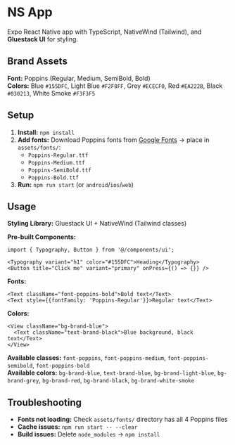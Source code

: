 # NS App

Expo React Native app with TypeScript, NativeWind (Tailwind), and **Gluestack UI** for styling.

## Brand Assets

**Font:** Poppins (Regular, Medium, SemiBold, Bold)  
**Colors:** Blue `#155DFC`, Light Blue `#F2F8FF`, Grey `#ECECF0`, Red `#EA222B`, Black `#030213`, White Smoke `#F3F3F5`

## Setup

1. **Install:** `npm install`
2. **Add fonts:** Download Poppins fonts from [Google Fonts](https://fonts.google.com/specimen/Poppins) → place in `assets/fonts/`:
   - `Poppins-Regular.ttf`
   - `Poppins-Medium.ttf`
   - `Poppins-SemiBold.ttf`
   - `Poppins-Bold.ttf`
3. **Run:** `npm run start` (or `android`/`ios`/`web`)

## Usage

**Styling Library:** Gluestack UI + NativeWind (Tailwind classes)

**Pre-built Components:**
```tsx
import { Typography, Button } from '@/components/ui';

<Typography variant="h1" color="#155DFC">Heading</Typography>
<Button title="Click me" variant="primary" onPress={() => {}} />
```

**Fonts:**
```tsx
<Text className="font-poppins-bold">Bold text</Text>
<Text style={{fontFamily: 'Poppins-Regular'}}>Regular text</Text>
```

**Colors:**
```tsx
<View className="bg-brand-blue">
  <Text className="text-brand-black">Blue background, black text</Text>
</View>
```

**Available classes:** `font-poppins`, `font-poppins-medium`, `font-poppins-semibold`, `font-poppins-bold`  
**Available colors:** `bg-brand-blue`, `text-brand-blue`, `bg-brand-light-blue`, `bg-brand-grey`, `bg-brand-red`, `bg-brand-black`, `bg-brand-white-smoke`

## Troubleshooting

- **Fonts not loading:** Check `assets/fonts/` directory has all 4 Poppins files
- **Cache issues:** `npm run start -- --clear`
- **Build issues:** Delete `node_modules` → `npm install`
